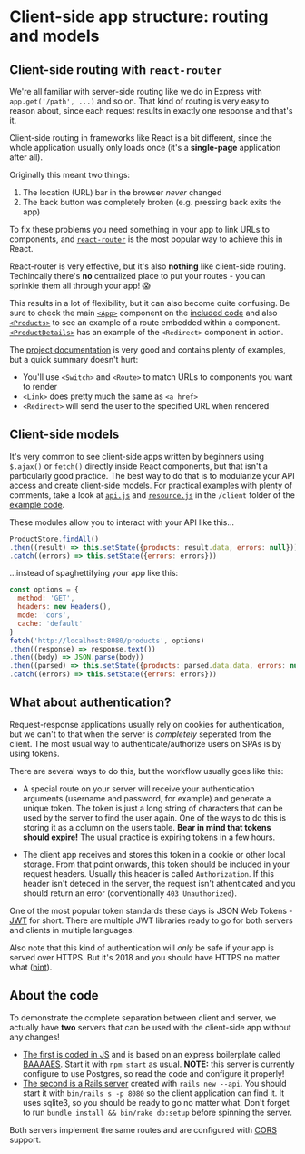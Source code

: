# Client-side app structure: routing and models

## Client-side routing with `react-router`

We're all familiar with server-side routing like we do in Express with `app.get('/path', ...)` and so on. That kind of routing is very easy to reason about, since each request results in exactly one response and that's it.

Client-side routing in frameworks like React is a bit different, since the whole application usually only loads once (it's a **single-page** application after all).

Originally this meant two things:

1. The location (URL) bar in the browser _never_ changed
2. The back button was completely broken (e.g. pressing back exits the app)

To fix these problems you need something in your app to link URLs to components, and [`react-router`](https://reacttraining.com/react-router/web/guides/philosophy) is the most popular way to achieve this in React.

React-router is very effective, but it's also **nothing** like client-side routing. Techincally there's **no** centralized place to put your routes - you can sprinkle them all through your app! 😱

This results in a lot of flexibility, but it can also become quite confusing. Be sure to check the main [`<App>`](code/client/src/components/App.jsx) component on the [included code](code) and also [`<Products>`](code/client/src/components/Products.jsx) to see an example of a route embedded within a component. [`<ProductDetails>`](code/client/src/components/ProductDetails.jsx) has an example of the `<Redirect>` component in action.

The [project documentation](https://reacttraining.com/react-router/web/guides/quick-start) is very good and contains plenty of examples, but a quick summary doesn't hurt:

* You'll use `<Switch>` and `<Route>` to match URLs to components you want to render
* `<Link>` does pretty much the same as `<a href>`
* `<Redirect>` will send the user to the specified URL when rendered

## Client-side models

It's very common to see client-side apps written by beginners using `$.ajax()` or `fetch()` directly inside React components, but that isn't a particularly good practice. The best way to do that is to modularize your API access and create client-side models. For practical examples with plenty of comments, take a look at [`api.js`](code/client/src/models/api.js) and [`resource.js`](code/client/src/models/resource.js) in the `/client` folder of the [example code](code).

These modules allow you to interact with your API like this...

```js
ProductStore.findAll()
.then((result) => this.setState({products: result.data, errors: null}))
.catch((errors) => this.setState({errors: errors}))
```

...instead of spaghettifying your app like this:

```js
const options = {
  method: 'GET',
  headers: new Headers(),
  mode: 'cors',
  cache: 'default'
}
fetch('http://localhost:8080/products', options)
.then((response) => response.text())
.then((body) => JSON.parse(body))
.then((parsed) => this.setState({products: parsed.data.data, errors: null}))
.catch((errors) => this.setState({errors: errors}))
```

## What about authentication?

Request-response applications usually rely on cookies for authentication, but we can't to that when the server is _completely_ seperated from the client. The most usual way to authenticate/authorize users on SPAs is by using tokens.

There are several ways to do this, but the workflow usually goes like this:

- A special route on your server will receive your authentication arguments (username and password, for example) and generate a unique token. The token is just a long string of characters that can be used by the server to find the user again. One of the ways to do this is storing it as a column on the users table. **Bear in mind that tokens should expire!** The usual practice is expiring tokens in a few hours.

- The client app receives and stores this token in a cookie or other local storage. From that point onwards, this token should be included in your request headers. Usually this header is called `Authorization`. If this header isn't deteced in the server, the request isn't athenticated and you should return an error (conventionally `403 Unauthorized`).

One of the most popular token standards these days is JSON Web Tokens - [JWT](https://jwt.io) for short. There are multiple JWT libraries ready to go for both servers and clients in multiple languages.

Also note that this kind of authentication will _only_ be safe if your app is served over HTTPS. But it's 2018 and you should have HTTPS no matter what ([hint](https://letsencrypt.org/)).

## About the code

To demonstrate the complete separation between client and server, we actually have **two** servers that can be used with the client-side app without any changes!

* [The first is coded in JS](code/js-server) and is based on an express boilerplate called [BAAAAES](https://github.com/fzero/baaaes). Start it with `npm start` as usual. **NOTE:** this server is currently configure to use Postgres, so read the code and configure it properly!
* [The second is a Rails server](code/rails-server) created with `rails new --api`. You should start it with `bin/rails s -p 8080` so the client application can find it. It uses sqlite3, so you should be ready to go no matter what. Don't forget to run `bundle install && bin/rake db:setup` before spinning the server.

Both servers implement the same routes and are configured with [CORS](https://en.wikipedia.org/wiki/Cross-origin_resource_sharing) support.
